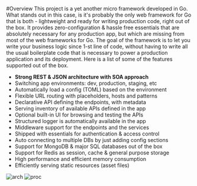 #Overview
This project is a yet another micro framework developed in Go. What
stands out in this case, is it's probably the only web framework for
Go that is both - lightweight and ready for writing production code,
right out of the box. It provides zero-configuration & hassle free
essentials that are absolutely necessary for any production app, but
which are missing from most of the web frameworks for Go. The goal
of the framework is to let you write your business logic since 1-st
line of code, without having to write all the usual boilerplate code
that is necessary to power a production application and its deployment.
Here is a list of some of the features supported out of the box.
  
* **Strong REST & JSON architecture with SOA approach**
* Switching app environments: dev, production, staging, etc
* Automatically load a config (TOML) based on the environment
* Flexible URL routing with placeholders, hosts and patterns
* Declarative API defining the endpoints, with metadata
* Serving inventory of available APIs defined in the app
* Optional built-in UI for browsing and testing the APIs
* Structured logger is automatically available in the app
* Middleware support for the endpoints and the services
* Shipped with essentials for authentication & access control
* Auto connecting to multiple DBs by just adding config sections
* Support for MongoDB & major SQL databases out of the box
* Support for Redis as session, cache & general purpose storage
* High performance and efficient memory consumption
* Efficiently serving static resources (asset files)

![arch](https://raw.github.com/ts33kr/boot/master/design/boot-arch.png)
![proc](https://raw.github.com/ts33kr/boot/master/design/boot-proc.png)
